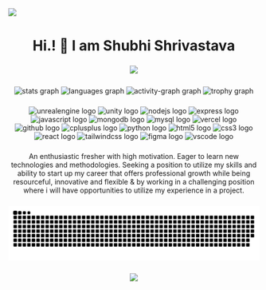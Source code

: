 <div align="left">
  <img src="https://visitor-badge.laobi.icu/badge?page_id=Shubhi102004.Shubhi102004&"  />
</div>

###

<h1 align="center">Hi.! 👋 I am Shubhi Shrivastava</h1>

###

<div align="center">
  <img height="200" src="https://github.com/DrDead0/DrDead0/blob/main/img/banner4.gif"  />
</div>

###

<div align="center">
  <img src="https://github-readme-stats.vercel.app/api?username=Shubhi102004&hide_title=false&hide_rank=false&show_icons=true&include_all_commits=true&count_private=true&disable_animations=false&theme=onedark&locale=en&hide_border=true&order=1" height="150" alt="stats graph"  />
  <img src="https://github-readme-stats.vercel.app/api/top-langs?username=Shubhi102004&locale=en&hide_title=false&layout=compact&card_width=320&langs_count=5&theme=onedark&hide_border=true&order=2" height="150" alt="languages graph"  />
  <img src="https://github-readme-activity-graph.vercel.app/graph?username=Shubhi102004&radius=16&theme=one-dark&area=true&order=5&hide_border=true&hide_title=false&custom_title=My%20Contribution%20Chart" height="300" alt="activity-graph graph"  />
  <img src="https://github-profile-trophy.vercel.app?username=Shubhi102004&theme=onedark&column=-1&row=1&margin-w=8&margin-h=8&no-bg=false&no-frame=true&order=4" height="150" alt="trophy graph"  />
</div>

###

<div align="center">
  <img src="https://skillicons.dev/icons?i=unreal" height="60" alt="unrealengine logo"  />
  <img src="https://skillicons.dev/icons?i=unity" height="60" alt="unity logo"  />
  <img src="https://skillicons.dev/icons?i=nodejs" height="60" alt="nodejs logo"  />
  <img src="https://skillicons.dev/icons?i=express" height="60" alt="express logo"  />
  <img src="https://skillicons.dev/icons?i=js" height="60" alt="javascript logo"  />
  <img src="https://skillicons.dev/icons?i=mongodb" height="60" alt="mongodb logo"  />
  <img src="https://skillicons.dev/icons?i=mysql" height="60" alt="mysql logo"  />
  <img src="https://skillicons.dev/icons?i=vercel" height="60" alt="vercel logo"  />
  <img src="https://skillicons.dev/icons?i=github" height="60" alt="github logo"  />
  <img src="https://skillicons.dev/icons?i=cpp" height="60" alt="cplusplus logo"  />
  <img src="https://skillicons.dev/icons?i=py" height="60" alt="python logo"  />
  <img src="https://skillicons.dev/icons?i=html" height="60" alt="html5 logo"  />
  <img src="https://skillicons.dev/icons?i=css" height="60" alt="css3 logo"  />
  <img src="https://skillicons.dev/icons?i=react" height="60" alt="react logo"  />
  <img src="https://skillicons.dev/icons?i=tailwind" height="60" alt="tailwindcss logo"  />
  <img src="https://skillicons.dev/icons?i=figma" height="60" alt="figma logo"  />
  <img src="https://skillicons.dev/icons?i=vscode" height="60" alt="vscode logo"  />
</div>

###

<p align="center">An enthusiastic fresher with high motivation. Eager to learn new technologies and methodologies. Seeking a position to utilize my skills and ability to start up my career that offers professional growth while being resourceful, innovative and flexible & by working in a challenging position where i will have opportunities to utilize my experience in a project.</p>

###

<img src="https://raw.githubusercontent.com/Shubhi102004/Shubhi102004/output/snake.svg" alt="Snake animation" />

###

<div align="center">
  <img height="200" src="https://github.com/DrDead0/DrDead0/blob/main/img/HackerScreen%20Large%20Banner.gif"  />
</div>

###
